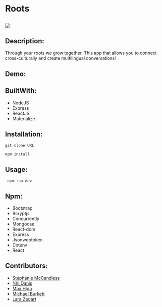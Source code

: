 # Roots

## <img src="https://img.shields.io/badge/LICENSE-mit-green"/>

## Description:

Through your roots we grow together. This app that allows you to connect cross-culturally and create multilingual conversations! 

## Demo:



## BuiltWith:

* NodeJS
* Express
* ReactJS
* Materialize

## Installation:

`git clone URL`

 `npm install`


## Usage: 

 ` npm run dev`


## Npm:
* Bootstrap
* Bcryptjs
* Concurrently
* Mongoose
* React-dom
* Express
* Jsonwebtoken
* Dotenv
 * React

## Contributors:
* [Stephanie McCandless](https://github.com/stephimarie )
* [Nhi Danis](https://github.com/NhiDanis)
* [Max Higa](https://github.com/maxx-808)
* [Michael Burkett](https://github.com/cadeburkett)
* [Lara Zegart](https://github.com/lzegart)






